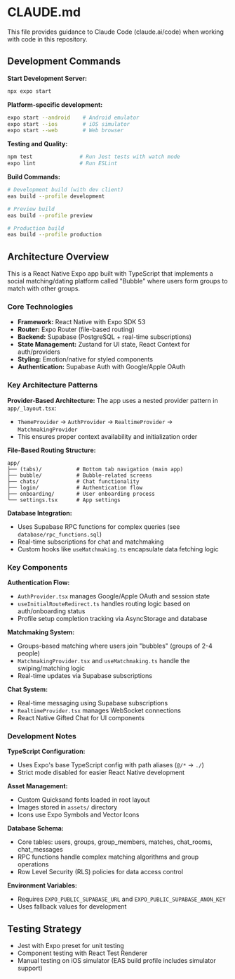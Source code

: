# CLAUDE.md

This file provides guidance to Claude Code (claude.ai/code) when working with code in this repository.

## Development Commands

**Start Development Server:**
```bash
npx expo start
```

**Platform-specific development:**
```bash
expo start --android    # Android emulator
expo start --ios        # iOS simulator  
expo start --web        # Web browser
```

**Testing and Quality:**
```bash
npm test               # Run Jest tests with watch mode
expo lint              # Run ESLint
```

**Build Commands:**
```bash
# Development build (with dev client)
eas build --profile development

# Preview build
eas build --profile preview

# Production build  
eas build --profile production
```

## Architecture Overview

This is a React Native Expo app built with TypeScript that implements a social matching/dating platform called "Bubble" where users form groups to match with other groups.

### Core Technologies
- **Framework:** React Native with Expo SDK 53
- **Router:** Expo Router (file-based routing)
- **Backend:** Supabase (PostgreSQL + real-time subscriptions)
- **State Management:** Zustand for UI state, React Context for auth/providers
- **Styling:** Emotion/native for styled components
- **Authentication:** Supabase Auth with Google/Apple OAuth

### Key Architecture Patterns

**Provider-Based Architecture:**
The app uses a nested provider pattern in `app/_layout.tsx`:
- `ThemeProvider` → `AuthProvider` → `RealtimeProvider` → `MatchmakingProvider`
- This ensures proper context availability and initialization order

**File-Based Routing Structure:**
```
app/
├── (tabs)/           # Bottom tab navigation (main app)
├── bubble/           # Bubble-related screens  
├── chats/            # Chat functionality
├── login/            # Authentication flow
├── onboarding/       # User onboarding process
└── settings.tsx      # App settings
```

**Database Integration:**
- Uses Supabase RPC functions for complex queries (see `database/rpc_functions.sql`)
- Real-time subscriptions for chat and matchmaking
- Custom hooks like `useMatchmaking.ts` encapsulate data fetching logic

### Key Components

**Authentication Flow:**
- `AuthProvider.tsx` manages Google/Apple OAuth and session state
- `useInitialRouteRedirect.ts` handles routing logic based on auth/onboarding status
- Profile setup completion tracking via AsyncStorage and database

**Matchmaking System:**
- Groups-based matching where users join "bubbles" (groups of 2-4 people)
- `MatchmakingProvider.tsx` and `useMatchmaking.ts` handle the swiping/matching logic
- Real-time updates via Supabase subscriptions

**Chat System:**
- Real-time messaging using Supabase subscriptions  
- `RealtimeProvider.tsx` manages WebSocket connections
- React Native Gifted Chat for UI components

### Development Notes

**TypeScript Configuration:**
- Uses Expo's base TypeScript config with path aliases (`@/*` → `./`)
- Strict mode disabled for easier React Native development

**Asset Management:**
- Custom Quicksand fonts loaded in root layout
- Images stored in `assets/` directory
- Icons use Expo Symbols and Vector Icons

**Database Schema:**
- Core tables: users, groups, group_members, matches, chat_rooms, chat_messages
- RPC functions handle complex matching algorithms and group operations
- Row Level Security (RLS) policies for data access control

**Environment Variables:**
- Requires `EXPO_PUBLIC_SUPABASE_URL` and `EXPO_PUBLIC_SUPABASE_ANON_KEY`
- Uses fallback values for development

## Testing Strategy

- Jest with Expo preset for unit testing
- Component testing with React Test Renderer
- Manual testing on iOS simulator (EAS build profile includes simulator support)